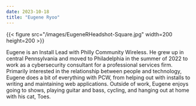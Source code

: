 ```yaml
---
date: 2023-10-18
title: "Eugene Ryoo"
---
```


{{< figure src="/images/EugeneRHeadshot-Square.jpg" width=200 height=200 >}}  

Eugene is an Install Lead with Philly Community Wireless. He grew up in central Pennsylvania and moved to Philadelphia in the summer of 2022 to work as a cybersecurity consultant for a professional services firm. Primarily interested in the relationship between people and technology, Eugene does a bit of everything with PCW, from helping out with installs to writing and maintaining web applications. Outside of work, Eugene enjoys going to shows, playing guitar and bass, cycling, and hanging out at home with his cat, Toes.
